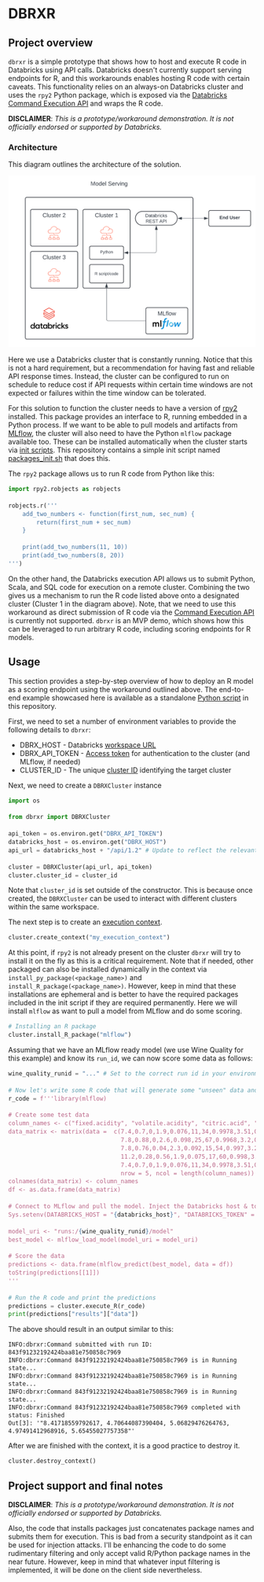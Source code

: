 # DBRXR

## Project overview

`dbrxr` is a simple prototype that shows how to host and execute R code in Databricks using API calls. Databricks doesn't currently support serving endpoints for R, and this workarounds enables hosting R code with certain caveats. This functionality relies on an always-on Databricks cluster and uses the `rpy2` Python package, which is exposed via the [Databricks Command Execution API](https://docs.databricks.com/api/workspace/commandexecution) and wraps the R code.

**DISCLAIMER**: *This is a prototype/workaround demonstration. It is not officially endorsed or supported by Databricks.*

### Architecture

This diagram outlines the architecture of the solution.

![dbrxr architecture](images/dbrxr_arch.png "High Level Architecture")

Here we use a Databricks cluster that is constantly running. Notice that this is not a hard requirement, but a recommendation for having fast and reliable API response times. Instead, the cluster can be configured to run on schedule to reduce cost if API requests within certain time windows are not expected or failures within the time window can be tolerated.

For this solution to function the cluster needs to have a version of [rpy2](https://rpy2.github.io/) installed. This package provides an interface to R, running embedded in a Python process. If we want to be able to pull models and artifacts from [MLflow](https://mlflow.org/docs/latest/index.html), the cluster will also need to have the Python `mlflow` package available too. These can be installed automatically when the cluster starts via [init scripts](https://docs.databricks.com/en/init-scripts/index.html). This repository contains a simple init script named [packages_init.sh](packages_init.sh) that does this.

The `rpy2` package allows us to run R code from Python like this:

```python
import rpy2.robjects as robjects

robjects.r('''
    add_two_numbers <- function(first_num, sec_num) {
        return(first_num + sec_num)
    }
    
    print(add_two_numbers(11, 10))
    print(add_two_numbers(8, 20))
''')
```

On the other hand, the Databricks execution API allows us to submit Python, Scala, and SQL code for execution on a remote cluster. Combining the two gives us a mechanism to run the R code listed above onto a designated cluster (Cluster 1 in the diagram above). Note, that we need to use this workaround as direct submission of R code via the [Command Execution API](https://docs.databricks.com/api/workspace/commandexecution) is currently not supported. `dbrxr` is an MVP demo, which shows how this can be leveraged to run arbitrary R code, including scoring endpoints for R models.

## Usage

This section provides a step-by-step overview of how to deploy an R model as a scoring endpoint using the workaround outlined above. The end-to-end example showcased here is available as a standalone [Python script](demo.py) in this repository.

First, we need to set a number of environment variables to provide the following details to `dbrxr`:

* DBRX_HOST - Databricks [workspace URL](https://docs.databricks.com/en/workspace/workspace-details.html)
* DBRX_API_TOKEN - [Access token](https://docs.databricks.com/en/dev-tools/auth/pat.html) for authentication to the cluster (and MLflow, if needed) 
* CLUSTER_ID - The unique [cluster ID](https://docs.databricks.com/en/workspace/workspace-details.html) identifying the target cluster

Next, we need to create a `DBRXCluster` instance 

```python
import os

from dbrxr import DBRXCluster

api_token = os.environ.get("DBRX_API_TOKEN")
databricks_host = os.environ.get("DBRX_HOST")
api_url = databricks_host + "/api/1.2" # Update to reflect the relevant API version

cluster = DBRXCluster(api_url, api_token)
cluster.cluster_id = cluster_id
```

Note that `cluster_id` is set outside of the constructor. This is because once created, the `DBRXCluster` can be used to interact with different clusters within the same workspace.

The next step is to create an [execution context](https://docs.databricks.com/en/notebooks/execution-context.html).

```python
cluster.create_context("my_execution_context")
```

At this point, if `rpy2` is not already present on the cluster `dbrxr` will try to install it on the fly as this is a critical requirement. Note that if needed, other packaged can also be installed dynamically in the context via `install_py_package(<package_name>)` and `install_R_package(<package_name>)`. However, keep in mind that these installations are ephemeral and is better to have the required packages included in the init script if they are required permanently. Here we will install `mlflow` as want to pull a model from MLflow and do some scoring.

```python
# Installing an R package
cluster.install_R_package("mlflow")
```

Assuming that we have an MLflow ready model (we use Wine Quality for this example) and know its `run_id`, we can now score some data as follows:

```python
wine_quality_runid = "..." # Set to the correct run id in your environment (i.e. the one provided by wine_model.R)
    
# Now let's write some R code that will generate some "unseen" data and call the model for inference
r_code = f'''library(mlflow)

# Create some test data
column_names <- c("fixed.acidity", "volatile.acidity", "citric.acid", "residual.sugar", "chlorides", "free.sulfur.dioxide", "total.sulfur.dioxide", "density", "pH", "sulphates", "alcohol")
data_matrix <- matrix(data =  c(7.4,0.7,0,1.9,0.076,11,34,0.9978,3.51,0.56,9.4,
                                7.8,0.88,0,2.6,0.098,25,67,0.9968,3.2,0.68,9.8,
                                7.8,0.76,0.04,2.3,0.092,15,54,0.997,3.26,0.65,9.8,
                                11.2,0.28,0.56,1.9,0.075,17,60,0.998,3.16,0.58,9.8,
                                7.4,0.7,0,1.9,0.076,11,34,0.9978,3.51,0.56,9.4),
                                nrow = 5, ncol = length(column_names))
colnames(data_matrix) <- column_names
df <- as.data.frame(data_matrix)

# Connect to MLflow and pull the model. Inject the Databricks host & token for MLflow authentication
Sys.setenv(DATABRICKS_HOST = "{databricks_host}", "DATABRICKS_TOKEN" = "{api_token}")

model_uri <- "runs:/{wine_quality_runid}/model"
best_model <- mlflow_load_model(model_uri = model_uri)

# Score the data
predictions <- data.frame(mlflow_predict(best_model, data = df))          
toString(predictions[[1]])
'''

# Run the R code and print the predictions
predictions = cluster.execute_R(r_code)
print(predictions["results"]["data"])
```

The above should result in an output similar to this:

```
INFO:dbrxr:Command submitted with run ID: 843f91232192424baa81e750858c7969
INFO:dbrxr:Command 843f91232192424baa81e750858c7969 is in Running state...
INFO:dbrxr:Command 843f91232192424baa81e750858c7969 is in Running state...
INFO:dbrxr:Command 843f91232192424baa81e750858c7969 is in Running state...
INFO:dbrxr:Command 843f91232192424baa81e750858c7969 completed with status: Finished
Out[3]: '"8.41718559792617, 4.70644087390404, 5.06829476264763, 4.97491412968916, 5.65455027757358"'
```

After we are finished with the context, it is a good practice to destroy it.

```python
cluster.destroy_context()
```

## Project support and final notes

**DISCLAIMER**: *This is a prototype/workaround demonstration. It is not officially endorsed or supported by Databricks.*

Also, the code that installs packages just concatenates package names and submits them for execution. This is bad from a security standpoint as it can be used for injection attacks. I'll be enhancing the code to do some rudimentary filtering and only accept valid R/Python package names in the near future. However, keep in mind that whatever input filtering is implemented, it will be done on the client side nevertheless.